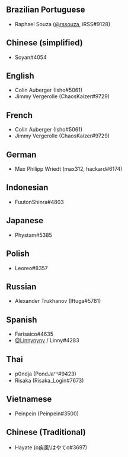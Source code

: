 ## Brazilian Portuguese

- Raphael Souza ([@rssouza](https://twitter.com/rssouza), iRSS#9128)

## Chinese (simplified)

- Soyan#4054

## English

- Colin Auberger (Isho#5061)
- Jimmy Vergerolle (ChaosKaizer#9729)

## French

- Colin Auberger (Isho#5061)
- Jimmy Vergerolle (ChaosKaizer#9729)

## German

- Max Philipp Wriedt (max312, hackard#6174)

## Indonesian

- FuutonShinra#4803

## Japanese

- Phystam#5385

## Polish

- Leoreo#8357

## Russian

- Alexander Trukhanov (Iftuga#5781)

## Spanish

- Farisaico#4635
- [@Linnynyny](https://twitter.com/Linnynyny) / Linny#4283

## Thai

- p0ndja (PondJaᵀᴴ#9423)
- Risaka (Risaka_Login#7673)

## Vietnamese

- Peinpein (Peinpein#3500)

## Chinese (Traditional)

- Hayate (o疾風\はやてo#3697)
